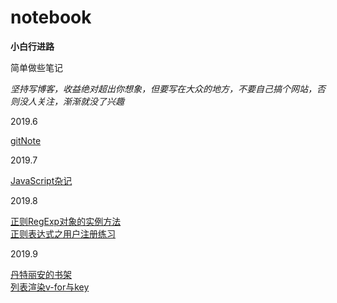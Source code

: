 # notebook
**小白行进路**

简单做些笔记

*坚持写博客，收益绝对超出你想象，但要写在大众的地方，不要自己搞个网站，否则没人关注，渐渐就没了兴趣*

2019.6    

[gitNote](/gitNote.md)  

2019.7    

[JavaScript杂记](/JavaScript%E6%9D%82%E8%AE%B0.md)  

2019.8    

[正则RegExp对象的实例方法](/正则RegExp对象的实例方法.html)  
[正则表达式之用户注册练习](/正则表达式之用户注册练习.html)   

2019.9

[丹特丽安的书架](https://sadoreko.github.io/singlePages/index.html)   
[列表渲染v-for与key](/列表渲染v-for与key.md)   



